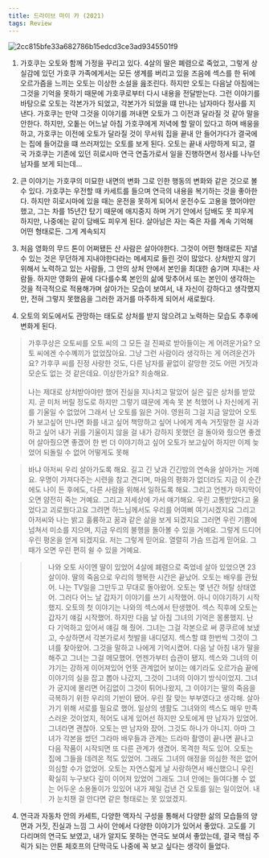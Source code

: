 ```yaml
---
title: 드라이브 마이 카 (2021)
tags: Review
---
```


![2cc815bfe33a682786b15edcd3ce3ad9345501f9](https://user-images.githubusercontent.com/50545088/156118736-36e89c7b-0d34-4795-b4e9-5c649cb8277e.jpeg)

1. 가호쿠는 오토와 함께 가정을 꾸리고 있다. 4살의 딸은 폐렴으로 죽었고, 그렇게 상실감에 있던 가호쿠 가족에게서는 모든 생계를 버리고 있을 즈음에 섹스를 한 뒤에 오르가즘을 느끼는 오토는 이상한 소설을 읊조린다. 하지만 오토는 다음날 아침에는 그것을 기억을 못하기 때문에 가호쿠로부터 다시 내용을 전달받는다. 그런 이야기를 바탕으로 오토는 각본가가 되었고, 각본가가 되었을 떄 만나는 남자마다 정사를 지낸다. 가호쿠는 만약 그것을 이야기를 꺼내면 오토가 그 이전과 달라질 것 같아 말을 안한다. 하지만, 오톹는 어느날 아침 가호쿠에게 저녁에 할 말이 있다고 하며 배웅을 하고, 가호쿠는 이전에 오토가 달라질 것이 무서워 집을 끝내 안 들어가다가 결국에는 집에 들어갔을 떄 쓰러져있는 오토를 보게 된다. 오토는 끝내 사망하게 되고, 결국 가호쿠는 기존에 있던 히로시마 연극 연출가로서 일을 진행하면서 정사를 나누던 남자를 보게 되는데...

2. 큰 이야기는 가호쿠의 미묘한 내면의 변화 그로 인한 행동의 변화와 같은 것으로 볼 수 있다. 가호쿠는 우전할 때 카세트를 들으며 연극의 내용을 복기하는 것을 좋아한다. 하지만 히로시마에 있을 때는 운전을 못하게 되어서 운전수도 고용을 했어야만 했고, 그는 차를 15년간 탔기 때문에 애지중지 하며 거기 안에서 담배도 못 피우게 하지만, 나중에는 같이 담배도 피우게 된다. 살아남은 자는 죽은 자를 계속 기억해 어떤 형태로든. 그게 계속되지 

3. 처음 영화의 무드 톤이 어쩌됐든 산 사람은 살아야한다. 그것이 어떤 형태로든 지낼 수 있는 것은 무던하게 지내야한다라는 메세지로 들린 것이 많았다. 상처받지 않기 위해서 노력하고 있는 사람들, 그 안의 상처 안에서 본인을 최대한 숨기며 지내는 사람들. 하지만 영화의 끝에 다다를수록 본인의 삶에 맞추어서 또는 본인이 생각하는 것을 적극적으로 적용해가며 살아가는 모습이 보여서, 내 자신이 강하다고 생각했지만, 전혀 그렇지 못했음을 그러한 과거를 마주하게 되어서 새로웠다. 

3. 오토의 외도에서도 관망하는 태도로 상처를 받지 않으려고 노력하는 모습도 추후에 변화게 된다. 

> 가후쿠상은 오토씨를 오토 씨의 그 모든 걸 진짜로 받아들이는 게 어려운가요? 오토 씨에겐 수수꼐끼가 없었잖아요. 그냥 그런 사람이라 생각하는 게 어려운건가요? 가후쿠 씨를 진정 사랑한 것도, 다른 남자를 끝없이 갈망한 것도 어떤 거짓과 모순도 없는 것 같은데요. 이상한가요? 죄송해요. <br><br> 나는 제대로 상처받아야만 했어 진실을 지나치고 말았어 실은 깊은 상처를 받았지. 곧 미처 버릴 정도로 하지만 그렇기 떄문에 계속 못 본 척했어 나 자신에게 귀를 기울일 수 없었어 그래서 난 오토를 잃은 거야. 영원히 그걸 지금 알았어 오토가 보고싶어 만나면 화를 내고 싶어 책망하고 싶어 나에게 계속 거짓말한 걸 사과하고 싶어 내가 귀를 기울이지 않을 걸 내가 강하지 못했던 걸 돌아와 줬으면 좋겠어 살아줬으면 좋겠어 한 번 더 이야기하고 싶어 오토가 보고싶어 하지만 이제 늦었어 되돌릴 수 없어 어떻게도 못해 

> 바냐 아저씨 우리 살아가도록 해요. 길고 긴 낮과 긴긴밤의 연속을 살아가는 거예요. 우명이 가져다주는 시련을 참고 견디며, 마음의 평화가 없더라도 지금 이 순간에도 나이 든 후에도, 다른 사람을 위해서 일하도록 해요. 그리고 언젠가 마지막이 오면 얌전히 죽는 거예요. 그리고 저세상에 가서 얘기해요. 우린 고통받았다고 울었다고 괴로웠다고요 그려면 하느님께서도 우리를 어여삐 여기시겠지요 그리고 아저씨와 나는 밝고 훌륭하고 꿈과 같은 삶을 보게 되겠지요 그러면 우린 기쁨에 넘쳐서 미소를 지으며, 지금 우리의 불행을 돌아볼 수 있을 거예요. 그렇게 드디어 우린 평온을 얻게 되겠지요. 저는 그렇게 믿어요. 열렬히 가슴 뜨겁게 믿어요. 그때가 오면 우린 편히 쉴 수 있을 거예요. 

>> 나와 오토 사이엔 딸이 있었어 4살에 폐렴으로 죽었네 살아 있었으면 23살이야. 딸의 죽음으로 우리의 행복한 시간은 끝났어. 오토는 배우를 관뒀어. 나는 TV일을 그만두고 무대로 돌아왔어. 오토는 몇 년간 허탈 상태였어. 그러다 어느 날 갑자기 이야기를 쓰기 시작했어. 아니 이야기하기 시작했지. 오토의 첫 이야기는 나와의 섹스에서 탄생했어. 섹스 직후에 오토는 갑자기 얘길 시작했어. 하지만 다음 날 아침 그녀의 기억은 몽롱했지. 난 다 기억하고 있어서 얘길 해 줬어. 그녀는 그걸 각본으로 써 콩쿠르에 보냈고, 수상하면서 각본가로서 첫발을 내디뎠지. 섹스할 떄 한번씩 그것이 그녀를 찾아왔어. 그것을 말하고 나에게 기억시켰어. 다음 날 아침 내가 말을 해주고 그녀는 그걸 메모했어. 언젠가부터 습관이 됐지. 섹스와 그녀의 이갸기는 강하게 이어져있어 언뜻 관계없어 보이는 얘기라도 오르가슴 끝에 이야기의 실을 잡고 뽑아 나갔지, 그것이 그녀의 이야기 방식이었지. 그녀가 궁지에 몰리면 어김없이 그것이 튀어나왔지, 그 이야기는 딸의 죽음을 극복하기 위한 우리의 기반이 됐어. 우린 잘 맞는 부부였다고 생각해. 살아가기 위해 서로를 필요로 했어. 일상의 생활도 그녀와의 섹스도 매우 만족스러운 것이었지, 적어도 내게 있어선 하지만 오토에게 딴 남자가 있었어. 그녀라면 괜찮아. 오토는 딴 남자와 잤어. 그것도 하나가 아니지. 아마 그녀가 각본을 썼던 그라마 배우들과 관계는 드라마 촬영이 끝나면 끝나고 다음 작품이 시작되면 또 다른 관계가 생겼어. 목격한 적도 있어. 오토는 집에 그들을 데려온 적도 있었어. 그래도 그녀의 애정을 의심한 적은 없어 의심할 수가 없었어. 오토는 자연스럷게 날 사랑하면서 배신했으니 우린 확실히 누구보다 깊이 이어져 있었어 그래도 그녀 안에는 들여다볼 수 없는 어두운 소용돌이가 있있어 내가 제일 겁낸 건 오토를 잃는 일이었어. 내가 눈치챈 걸 안다면 같은 형태로는 못 있었겠지. 

4. 연극과 자동차 안의 카세트, 다양한 액자식 구성을 통해서 다양한 삶의 모습들의 양면과 거짓, 진실과 느낌 그 사이 안에서 다양한 이야기가 있어서 좋았다. 고도를 기다리며의 연극도 보였고, 내가 알지도 못하는 연극도 보여서 좋았는데, 결국 핵심 주릭가 되는 안톤 체호프의 단막극도 나중에 꼭 보고 싶다는 생각이 들었다. 